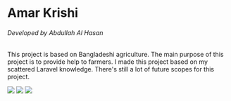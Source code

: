 # Amar Krishi
###### Developed by Abdullah Al Hasan
This project is based on Bangladeshi agriculture. The main purpose of this project is to provide help to farmers.  I made this project based on my scattered Laravel knowledge. There's still a lot of future scopes for this project. 

![](image)
![](image)
![](image)
